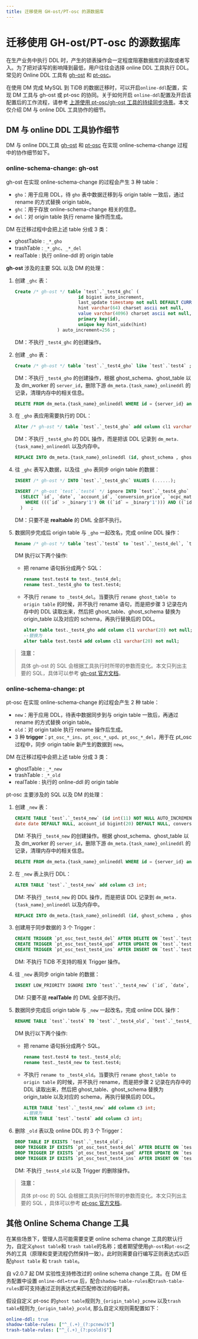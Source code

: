 ```yaml
---
title: 迁移使用 GH-ost/PT-osc 的源数据库
---
```


# 迁移使用 GH-ost/PT-osc 的源数据库

在生产业务中执行 DDL 时，产生的锁表操作会一定程度阻塞数据库的读取或者写入。为了把对读写的影响降到最低，用户往往会选择 online DDL 工具执行 DDL。常见的 Online DDL 工具有 [gh-ost](https://github.com/github/gh-ost) 和 [pt-osc](https://www.percona.com/doc/percona-toolkit/3.0/pt-online-schema-change.html)。

在使用 DM 完成 MySQL 到 TiDB 的数据迁移时，可以开启`online-ddl`配置，实现 DM 工具与 gh-ost 或 pt-osc 的协同。关于如何开启 `online-ddl`配置及开启该配置后的工作流程，请参考 [上游使用 pt-osc/gh-ost 工具的持续同步场景](/migrate-with-pt-ghost.md)。本文仅介绍 DM 与 online DDL 工具协作的细节。

## DM 与 online DDL 工具协作细节

DM 与 online DDL工具 [gh-ost](https://github.com/github/gh-ost) 和 [pt-osc](https://www.percona.com/doc/percona-toolkit/3.0/pt-online-schema-change.html) 在实现 online-schema-change 过程中的协作细节如下。

### online-schema-change: gh-ost

gh-ost 在实现 online-schema-change 的过程会产生 3 种 table：

- `gho`：用于应用 DDL，待 `gho` 表中数据迁移到与 origin table 一致后，通过 rename 的方式替换 origin table。
- `ghc`：用于存放 online-schema-change 相关的信息。
- `del`：对 origin table 执行 rename 操作而生成。

DM 在迁移过程中会把上述 table 分成 3 类：

- ghostTable : `_*_gho`
- trashTable : `_*_ghc`、`_*_del`
- realTable : 执行 online-ddl 的 origin table

**gh-ost** 涉及的主要 SQL 以及 DM 的处理：

1. 创建 `_ghc` 表：

    ```sql
    Create /* gh-ost */ table `test`.`_test4_ghc` (
                            id bigint auto_increment,
                            last_update timestamp not null DEFAULT CURRENT_TIMESTAMP ON UPDATE CURRENT_TIMESTAMP,
                            hint varchar(64) charset ascii not null,
                            value varchar(4096) charset ascii not null,
                            primary key(id),
                            unique key hint_uidx(hint)
                    ) auto_increment=256 ;
    ```

    DM：不执行 `_test4_ghc` 的创建操作。

2. 创建 `_gho` 表：

    ```sql
    Create /* gh-ost */ table `test`.`_test4_gho` like `test`.`test4` ;
    ```

    DM：不执行 `_test4_gho` 的创建操作，根据 ghost_schema、ghost_table 以及 dm_worker 的 `server_id`，删除下游 `dm_meta.{task_name}_onlineddl` 的记录，清理内存中的相关信息。

    ```sql
    DELETE FROM dm_meta.{task_name}_onlineddl WHERE id = {server_id} and ghost_schema = {ghost_schema} and ghost_table = {ghost_table};
    ```

3. 在 `_gho` 表应用需要执行的 DDL：

    ```sql
    Alter /* gh-ost */ table `test`.`_test4_gho` add column cl1 varchar(20) not null ;
    ```

    DM：不执行 `_test4_gho` 的 DDL 操作，而是把该 DDL 记录到 `dm_meta.{task_name}_onlineddl` 以及内存中。

    ```sql
    REPLACE INTO dm_meta.{task_name}_onlineddl (id, ghost_schema , ghost_table , ddls) VALUES (......);
    ```

4. 往 `_ghc` 表写入数据，以及往 `_gho` 表同步 origin table 的数据：

    ```sql
    INSERT /* gh-ost */ INTO `test`.`_test4_ghc` VALUES (......);

    INSERT /* gh-ost `test`.`test4` */ ignore INTO `test`.`_test4_gho` (`id`, `date`, `account_id`, `conversion_price`, `ocpc_matched_conversions`, `ad_cost`, `cl2`)
      (SELECT `id`, `date`, `account_id`, `conversion_price`, `ocpc_matched_conversions`, `ad_cost`, `cl2` FROM `test`.`test4` FORCE INDEX (`PRIMARY`)
        WHERE (((`id` > _binary'1') OR ((`id` = _binary'1'))) AND ((`id` < _binary'2') OR ((`id` = _binary'2')))) lock IN share mode
      )   ;
    ```

    DM：只要不是 **realtable** 的 DML 全部不执行。

5. 数据同步完成后 origin table 与 `_gho` 一起改名，完成 online DDL 操作：

    ```sql
    Rename /* gh-ost */ table `test`.`test4` to `test`.`_test4_del`, `test`.`_test4_gho` to `test`.`test4`;
    ```

    DM 执行以下两个操作:

    - 把 rename 语句拆分成两个 SQL：

        ```sql
        rename test.test4 to test._test4_del;
        rename test._test4_gho to test.test4;
        ```

    - 不执行 `rename to _test4_del`。当要执行 `rename ghost_table to origin table` 的时候，并不执行 rename 语句，而是把步骤 3 记录在内存中的 DDL 读取出来，然后把 ghost_table、ghost_schema 替换为 origin_table 以及对应的 schema，再执行替换后的 DDL。

        ```sql
        alter table test._test4_gho add column cl1 varchar(20) not null;
        --替换为
        alter table test.test4 add column cl1 varchar(20) not null;
        ```

> **注意：**
>
> 具体 gh-ost 的 SQL 会根据工具执行时所带的参数而变化。本文只列出主要的 SQL，具体可以参考 [gh-ost 官方文档](https://github.com/github/gh-ost#gh-ost)。

### online-schema-change: pt

pt-osc 在实现 online-schema-change 的过程会产生 2 种 table：

- `new`：用于应用 DDL，待表中数据同步到与 origin table 一致后，再通过 rename 的方式替换 origin table。
- `old`：对 origin table 执行 rename 操作后生成。
- 3 种 **trigger**：`pt_osc_*_ins`、`pt_osc_*_upd`、`pt_osc_*_del`，用于在 pt_osc 过程中，同步 origin table 新产生的数据到 `new`。

DM 在迁移过程中会把上述 table 分成 3 类：

- ghostTable : `_*_new`
- trashTable : `_*_old`
- realTable : 执行的 online-ddl 的 origin table

pt-osc 主要涉及的 SQL 以及 DM 的处理：

1. 创建 `_new` 表：

    ```sql
    CREATE TABLE `test`.`_test4_new` (id int(11) NOT NULL AUTO_INCREMENT,
    date date DEFAULT NULL, account_id bigint(20) DEFAULT NULL, conversion_price decimal(20,3) DEFAULT NULL,  ocpc_matched_conversions bigint(20) DEFAULT NULL, ad_cost decimal(20,3) DEFAULT NULL,cl2 varchar(20) COLLATE utf8mb4_bin NOT NULL,cl1 varchar(20) COLLATE utf8mb4_bin NOT NULL,PRIMARY KEY (id) ) ENGINE=InnoDB AUTO_INCREMENT=3 DEFAULT CHARSET=utf8mb4 COLLATE=utf8mb4_bin ;
    ```

    DM: 不执行 `_test4_new` 的创建操作。根据 ghost_schema、ghost_table 以及 dm_worker 的 `server_id`，删除下游 `dm_meta.{task_name}_onlineddl` 的记录，清理内存中的相关信息。

    ```sql
    DELETE FROM dm_meta.{task_name}_onlineddl WHERE id = {server_id} and ghost_schema = {ghost_schema} and ghost_table = {ghost_table};
    ```

2. 在 `_new` 表上执行 DDL：

    ```sql
    ALTER TABLE `test`.`_test4_new` add column c3 int;
    ```

    DM: 不执行 `_test4_new` 的 DDL 操作，而是把该 DDL 记录到 `dm_meta.{task_name}_onlineddl` 以及内存中。

    ```sql
    REPLACE INTO dm_meta.{task_name}_onlineddl (id, ghost_schema , ghost_table , ddls) VALUES (......);
    ```

3. 创建用于同步数据的 3 个 Trigger：

    ```sql
    CREATE TRIGGER `pt_osc_test_test4_del` AFTER DELETE ON `test`.`test4` ...... ;
    CREATE TRIGGER `pt_osc_test_test4_upd` AFTER UPDATE ON `test`.`test4` ...... ;
    CREATE TRIGGER `pt_osc_test_test4_ins` AFTER INSERT ON `test`.`test4` ...... ;
    ```

    DM: 不执行 TiDB 不支持的相关 Trigger 操作。

4. 往 `_new` 表同步 origin table 的数据：

    ```sql
    INSERT LOW_PRIORITY IGNORE INTO `test`.`_test4_new` (`id`, `date`, `account_id`, `conversion_price`, `ocpc_matched_conversions`, `ad_cost`, `cl2`, `cl1`) SELECT `id`, `date`, `account_id`, `conversion_price`, `ocpc_matched_conversions`, `ad_cost`, `cl2`, `cl1` FROM `test`.`test4` LOCK IN SHARE MODE /*pt-online-schema-change 3227 copy table*/
    ```

    DM: 只要不是 **realTable** 的 DML 全部不执行。

5. 数据同步完成后 origin table 与 `_new` 一起改名，完成 online DDL 操作：

    ```sql
    RENAME TABLE `test`.`test4` TO `test`.`_test4_old`, `test`.`_test4_new` TO `test`.`test4`
    ```

    DM 执行以下两个操作:

      - 把 rename 语句拆分成两个 SQL。

         ```sql
         rename test.test4 to test._test4_old;
         rename test._test4_new to test.test4;
         ```

      - 不执行 `rename to _test4_old`。当要执行 `rename ghost_table to origin table` 的时候，并不执行 rename，而是把步骤 2 记录在内存中的 DDL 读取出来，然后把 ghost_table、ghost_schema 替换为 origin_table 以及对应的 schema，再执行替换后的 DDL。

          ```sql
          ALTER TABLE `test`.`_test4_new` add column c3 int;
          --替换为
          ALTER TABLE `test`.`test4` add column c3 int;
          ```

6. 删除 `_old` 表以及 online DDL 的 3 个 Trigger：

    ```sql
    DROP TABLE IF EXISTS `test`.`_test4_old`;
    DROP TRIGGER IF EXISTS `pt_osc_test_test4_del` AFTER DELETE ON `test`.`test4` ...... ;
    DROP TRIGGER IF EXISTS `pt_osc_test_test4_upd` AFTER UPDATE ON `test`.`test4` ...... ;
    DROP TRIGGER IF EXISTS `pt_osc_test_test4_ins` AFTER INSERT ON `test`.`test4` ...... ;
    ```

    DM: 不执行 `_test4_old` 以及 Trigger 的删除操作。

> **注意：**
>
> 具体 pt-osc 的 SQL 会根据工具执行时所带的参数而变化。本文只列出主要的 SQL ，具体可以参考 [pt-osc 官方文档](https://www.percona.com/doc/percona-toolkit/2.2/pt-online-schema-change.html)。

## 其他 Online Schema Change 工具

在某些场景下，管理人员可能需要变更 online schema change 工具的默认行为，自定义`ghost table`和 `trash table`的名称；或者期望使用`gh-ost`和`pt-osc`之外的工具（原理和变更流程仍然保持一致）。此时则需要自行编写正则表达式以匹配`ghost table` 和 `trash table`。

自 v2.0.7 起 DM 实验性支持修改过的 online schema change 工具。在 DM 任务配置中设置 `online-ddl=true` 后，配合`shadow-table-rules`和`trash-table-rules`即可支持通过正则表达式来匹配修改过的临时表。

假设自定义 pt-osc 的`ghost table`规则为`_{origin_table}_pcnew` 以及`trash table`规则为`_{origin_table}_pcold`, 那么自定义规则需配置如下：

```yaml
online-ddl: true
shadow-table-rules: ["^_(.+)_(?:pcnew)$"]
trash-table-rules: ["^_(.+)_(?:pcold)$"]
```